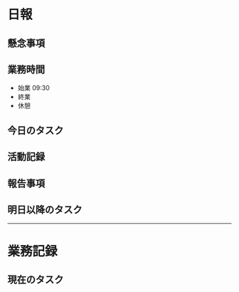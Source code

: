# 日報

## 懸念事項

## 業務時間
- 始業 09:30
- 終業 
- 休憩 

## 今日のタスク

## 活動記録

## 報告事項

## 明日以降のタスク

----

# 業務記録

## 現在のタスク
